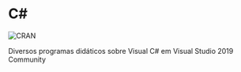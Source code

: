 # C#

![CRAN](https://img.shields.io/badge/%20LICENSE%20-GPL%203-blue.svg?style=for-the-badge)

Diversos programas didáticos sobre Visual C# em Visual Studio 2019 Community
